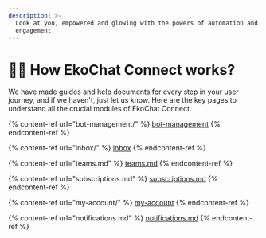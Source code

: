 ```yaml
---
description: >-
  Look at you, empowered and glowing with the powers of automation and customer
  engagement
---
```


# 🏃‍♂️ How EkoChat Connect works?

We have made guides and help documents for every step in your user journey, and if we haven't, just let us know. Here are the key pages to understand all the crucial modules of EkoChat Connect.

{% content-ref url="bot-management/" %}
[bot-management](bot-management/)
{% endcontent-ref %}

{% content-ref url="inbox/" %}
[inbox](inbox/)
{% endcontent-ref %}

{% content-ref url="teams.md" %}
[teams.md](teams.md)
{% endcontent-ref %}

{% content-ref url="subscriptions.md" %}
[subscriptions.md](subscriptions.md)
{% endcontent-ref %}

{% content-ref url="my-account/" %}
[my-account](my-account/)
{% endcontent-ref %}

{% content-ref url="notifications.md" %}
[notifications.md](notifications.md)
{% endcontent-ref %}
